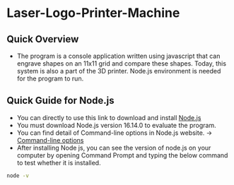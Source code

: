 # Laser-Logo-Printer-Machine

## Quick Overview
- The program is a console application written using javascript that can engrave shapes on an 11x11 grid and compare these shapes. Today, this system is also a part of the 3D printer. Node.js environment is needed for the program to run.

## Quick Guide for Node.js
- You can directly to use this link to download and install [Node.js](https://nodejs.org/en/)
- You must download Node.js version 16.14.0 to evaluate the program.
- You can find detail of Command-line options in Node.js website. -> [Command-line options](https://nodejs.org/dist/latest-v16.x/docs/api/cli.html)
- After installing Node js, you can see the version of node.js on your computer by opening Command Prompt and typing the below command to test whether it is installed.
```bash
node -v
```

